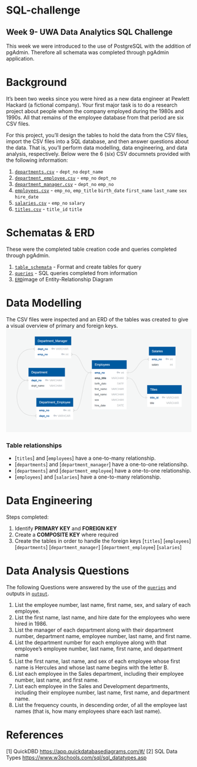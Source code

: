 # SQL-challenge
## Week 9- UWA Data Analytics SQL Challenge 

This week we were introduced to the use of PostgreSQL with the addition of pgAdmin. Therefore all schemata was completed through pgAdmin application.

# Background 
It’s been two weeks since you were hired as a new data engineer at Pewlett Hackard (a fictional company). Your first major task is to do a research project about people whom the company employed during the 1980s and 1990s. All that remains of the employee database from that period are six CSV files.

For this project, you’ll design the tables to hold the data from the CSV files, import the CSV files into a SQL database, and then answer questions about the data. That is, you’ll perform data modelling, data engineering, and data analysis, respectively. Below were the 6 (six) CSV documnets provided with the following information: 

1. [`departments.csv`](https://github.com/jflengkong/SQL-challenge/blob/main/Data/departments.csv) -  `dept_no`  `dept_name`
2. [`department_employee.csv`](https://github.com/jflengkong/SQL-challenge/blob/main/Data/dept_emp.csv) - `emp_no` `dept_no`
4. [`department_manager.csv`](https://github.com/jflengkong/SQL-challenge/blob/main/Data/dept_manager.csv) - `dept_no` `emp_no` 
5. [`employees.csv`](https://github.com/jflengkong/SQL-challenge/blob/main/Data/employees.csv) - `emp_no`, `emp_title` `birth_date` `first_name` `last_name` `sex` `hire_date`
6. [`salaries.csv`](https://github.com/jflengkong/SQL-challenge/blob/main/Data/salaries.csv) - `emp_no` `salary`
7. [`titles.csv`](https://github.com/jflengkong/SQL-challenge/blob/main/Data/titles.csv) - `title_id` `title` 

# Schematas & ERD 
These were the completed table creation code and queries completed through pgAdmin. 
1. [`table_schemata`](https://github.com/jflengkong/SQL-challenge/blob/main/Schematas/table_schemata.sql) - Format and create tables for query 
2. [`queries`](https://github.com/jflengkong/SQL-challenge/blob/main/Schematas/queries.sql) - SQL queries completed from information 
3. [`ERD`](https://github.com/jflengkong/SQL-challenge/blob/main/ERD.png)image of Entity-Relationship Diagram 

# Data Modelling
The CSV files were inspected and an ERD of the tables was created to give a visual overview of primary and foreign keys. 
![ERD](https://github.com/jflengkong/SQL-challenge/blob/main/ERD.png) 

### Table relationships 
- [`titles`] and [`employees`] have a one-to-many relationship. 
- [`departments`] and [`department_manager`] have a one-to-one relationsihp. 
- [`departments`] and [`department_employee`] have a one-to-one relationship.
- [`employees`] and [`salaries`] have a one-to-many relationship.

# Data Engineering 
Steps completed: 
1. Identify **PRIMARY KEY** and **FOREIGN KEY**
2. Create a **COMPOSITE KEY** where required
3. Create the tables in order to handle the foreign keys
  [`titles`] [`employees`] [`departments`] [`department_manager`] [`department_employee`] [`salaries`]

# Data Analysis Questions
The following Questions were answered by the use of the [`queries`](https://github.com/jflengkong/SQL-challenge/blob/main/Schematas/queries.sql) and outputs in [`output`](https://github.com/jflengkong/SQL-challenge/tree/main/Ouput).

1. List the employee number, last name, first name, sex, and salary of each employee.
2. List the first name, last name, and hire date for the employees who were hired in 1986.
3. List the manager of each department along with their department number, department name, employee number, last name, and first name.
4. List the department number for each employee along with that employee’s employee number, last name, first name, and department name
5. List the first name, last name, and sex of each employee whose first name is Hercules and whose last name begins with the letter B.
6. List each employee in the Sales department, including their employee number, last name, and first name.
7. List each employee in the Sales and Development departments, including their employee number, last name, first name, and department name.
8. List the frequency counts, in descending order, of all the employee last names (that is, how many employees share each last name).

# References 
[1] QuickDBD https://app.quickdatabasediagrams.com/#/
[2] SQL Data Types https://www.w3schools.com/sql/sql_datatypes.asp 
